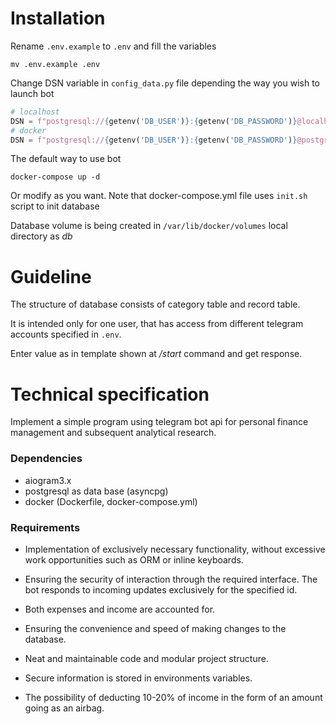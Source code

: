 # Installation

Rename `.env.example` to `.env` and fill the variables

```shell
mv .env.example .env
```

Change DSN variable in `config_data.py` file depending the way you wish to launch bot

```python
# localhost
DSN = f"postgresql://{getenv('DB_USER')}:{getenv('DB_PASSWORD')}@localhost:5434/{getenv('DB_NAME')}"
# docker
DSN = f"postgresql://{getenv('DB_USER')}:{getenv('DB_PASSWORD')}@postgres:5432/{getenv('DB_NAME')}"
```

The default way to use bot

```shell
docker-compose up -d
```

Or modify as you want. Note that docker-compose.yml file uses `init.sh` script to init database

Database volume is being created in `/var/lib/docker/volumes` local directory as *db*

# Guideline

The structure of database consists of category table and record table.

It is intended only for one user, that has access from different telegram accounts specified in `.env`.

Enter value as in template shown at */start* command and get response.

# Technical specification

Implement a simple program using telegram bot api for personal finance management and subsequent analytical research.

### Dependencies

- aiogram3.x
- postgresql as data base (asyncpg)
- docker (Dockerfile, docker-compose.yml)

### Requirements

- Implementation of exclusively necessary functionality, without excessive work opportunities such as ORM or inline keyboards.

- Ensuring the security of interaction through the required interface. The bot responds to incoming updates exclusively for the specified id.

- Both expenses and income are accounted for.

- Ensuring the convenience and speed of making changes to the database.

- Neat and maintainable code and modular project structure.

- Secure information is stored in environments variables.

- The possibility of deducting 10-20% of income in the form of an amount going as an airbag.
